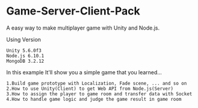 # Game-Server-Client-Pack

A easy way to make multiplayer game with Unity and Node.js.

Using Version

	Unity 5.6.0f3
	Node.js 6.10.1
	MongoDB 3.2.12

In this example
It'll show you a simple game that you learned...

	1.Build game prototype with Localization, Fade scene, ... and so on
	2.How to use Unity(Client) to get Web API from Node.js(Server)
	3.How to assign the player to game room and transfer data with Socket
	4.How to handle game logic and judge the game result in game room
